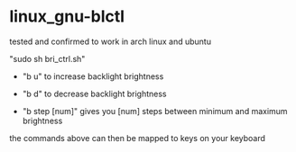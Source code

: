 # linux_gnu-blctl

tested and confirmed to work in arch linux and ubuntu

"sudo sh bri_ctrl.sh"
 
 
* "b u" to increase backlight brightness

* "b d" to decrease backlight brightness

* "b step [num]" gives you [num] steps between minimum and maximum brightness

 
the commands above can then be mapped to keys on your keyboard
